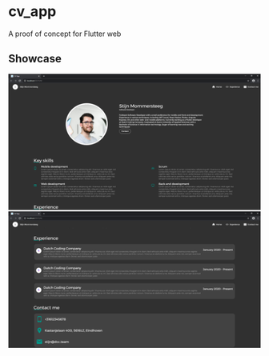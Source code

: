 # cv_app

A proof of concept for Flutter web

## Showcase

![first page](./image/website1.png)
![second page](./image/website2.png)